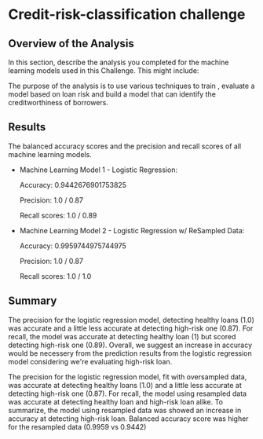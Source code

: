 
# Credit-risk-classification challenge

## Overview of the Analysis

In this section, describe the analysis you completed for the machine learning models used in this Challenge. This might include:

The purpose of the analysis is to use various techniques to train , evaluate a model based on loan risk and build a model that can identify the creditworthiness of borrowers.

## Results

The balanced accuracy scores and the precision and recall scores of all machine learning models.

* Machine Learning Model 1 - Logistic Regression:

	Accuracy: 0.9442676901753825
	
	Precision: 1.0 / 0.87
	
	Recall scores: 1.0 / 0.89

* Machine Learning Model 2 - Logistic Regression w/ ReSampled Data:

	Accuracy: 0.9959744975744975
	
	Precision: 1.0 / 0.87
	
	Recall scores: 1.0 / 1.0

## Summary

 The precision for the logistic regression model, detecting healthy loans (1.0) was accurate and a little less accurate at detecting high-risk one (0.87).
 For recall, the model was accurate at detecting healthy loan (1) but scored  detecting high-risk one (0.89).
 Overall, we suggest an increase in accuracy would be necessery from the prediction results from the logistic regression model considering we're evaluating high-risk loan.

 The precision for the logistic regression model, fit with oversampled data, was accurate at detecting healthy loans (1.0) and a little less accurate at detecting high-risk one (0.87).
 For recall, the model using resampled data was accurate at detecting healthy loan and high-risk loan alike.
 To summarize, the model using resampled data was showed an increase in accuracy at detecting high-risk loan.
 Balanced accuracy score was higher for the resampled data (0.9959 vs 0.9442)

